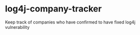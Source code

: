 # log4j-company-tracker
Keep track of companies who have confirmed to have fixed log4j vulnerability
